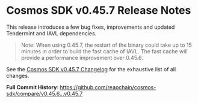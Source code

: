 # Cosmos SDK v0.45.7 Release Notes

This release introduces a few bug fixes, improvements and updated Tendermint and IAVL dependencies.

> Note: When using 0.45.7, the restart of the binary could take up to 15 minutes in order to build the fast cache of IAVL. The fast cache will provide a performance improvement over 0.45.6.

See the [Cosmos SDK v0.45.7 Changelog](https://github.com/reapchain/cosmos-sdk/blob/v0.45.7/CHANGELOG.md)
for the exhaustive list of all changes.

**Full Commit History**: https://github.com/reapchain/cosmos-sdk/compare/v0.45.6...v0.45.7
